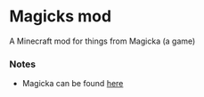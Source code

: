 Magicks mod
===========

A Minecraft mod for things from Magicka (a game)


### Notes

* Magicka can be found [here](store.steampowered.com/app/42910)
